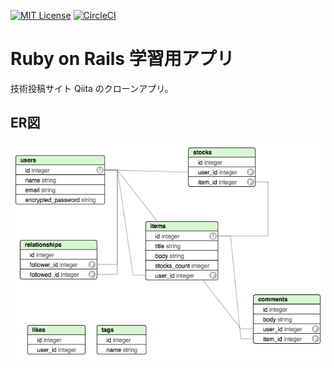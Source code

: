 [![MIT License](http://img.shields.io/badge/license-MIT-blue.svg?style=flat)](LICENSE) [![CircleCI](https://circleci.com/gh/hirocueki/qiita2.svg?style=svg)](https://circleci.com/gh/hirocueki/qiita2)

# Ruby on Rails 学習用アプリ

技術投稿サイト Qiita のクローンアプリ。

## ER図
![atiiq.png](atiiq.png)
